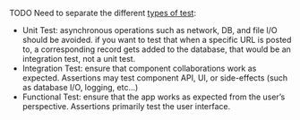 TODO
Need to separate the different <a href="https://www.sitepoint.com/javascript-testing-unit-functional-integration/">types of test</a>:
- Unit Test: asynchronous operations such as network, DB, and file I/O should be avoided. if you want to test that when a specific URL is posted to, a corresponding record gets added to the database, that would be an integration test, not a unit test.
- Integration Test: ensure that component collaborations work as expected. Assertions may test component API, UI, or side-effects (such as database I/O, logging, etc…)
- Functional Test: ensure that the app works as expected from the user’s perspective. Assertions primarily test the user interface.
